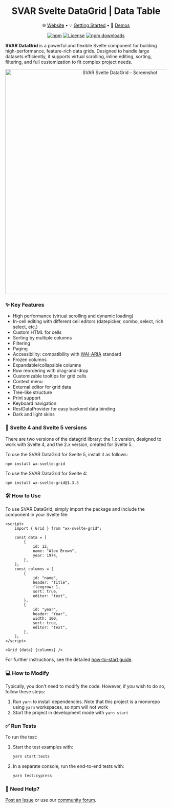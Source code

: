 <div align="center">
	
# SVAR Svelte DataGrid | Data Table

</div>

<div align="center">

:globe_with_meridians: [Website](https://svar.dev/svelte/datagrid/) • :bulb: [Getting Started](https://docs.svar.dev/svelte/grid/getting_started/) • :eyes: [Demos](https://docs.svar.dev/svelte/grid/samples/#/base/willow)

</div>

<div align="center">

[![npm](https://img.shields.io/npm/v/wx-svelte-grid.svg)](https://www.npmjs.com/package/wx-svelte-grid)
[![License](https://img.shields.io/github/license/svar-widgets/grid)](https://github.com/svar-widgets/grid/blob/main/license.txt)
[![npm downloads](https://img.shields.io/npm/dm/wx-svelte-grid.svg)](https://www.npmjs.com/package/wx-svelte-grid)

</div>

**SVAR DataGrid** is a powerful and flexible Svelte component for building high-performance, feature-rich data grids. Designed to handle large datasets efficiently, it supports virtual scrolling, inline editing, sorting, filtering, and full customization to fit complex project needs.

<div align="center">
  <img src="https://cdn.svar.dev/public/react-grid.png" alt="SVAR Svelte DataGrid - Screenshot" width="700">
</div>

### :sparkles: Key Features

-   High performance (virtual scrolling and dynamic loading)
-   In-cell editing with different cell editors (datepicker, combo, select, rich select, etc.)
-   Custom HTML for cells
-   Sorting by multiple columns
-   Filtering
-   Paging
-   Accessibility: compatibility with [WAI-ARIA](https://www.w3.org/WAI/standards-guidelines/aria/) standard
-   Frozen columns
-   Expandable/collapsible columns
-   Row reordering with drag-and-drop
-   Customizable tooltips for grid cells
-   Context menu
-   External editor for grid data
-   Tree-like structure
-   Print support
-   Keyboard navigation
-   RestDataProvider for easy backend data binding
-   Dark and light skins

### :wrench: Svelte 4 and Svelte 5 versions

There are two versions of the datagrid library: the 1.x version, designed to work with Svelte 4, and the 2.x version, created for Svelte 5.

To use the SVAR DataGrid for Svelte 5, install it as follows:

```
npm install wx-svelte-grid
```

To use the SVAR DataGrid for Svelte 4:

```
npm install wx-svelte-grid@1.3.3
```

### :hammer_and_wrench: How to Use

To use SVAR DataGrid, simply import the package and include the component in your Svelte file:

```svelte
<script>
	import { Grid } from "wx-svelte-grid";

	const data = [
		{
			id: 12,
			name: "Alex Brown",
			year: 1974,
		},
	];
	const columns = [
		{
			id: "name",
			header: "Title",
			flexgrow: 1,
			sort: true,
			editor: "text",
		},
		{
			id: "year",
			header: "Year",
			width: 100,
			sort: true,
			editor: "text",
		},
	];
</script>

<Grid {data} {columns} />
```

For further instructions, see the detailed [how-to-start guide](https://docs.svar.dev/svelte/grid/getting_started).

### :computer: How to Modify

Typically, you don't need to modify the code. However, if you wish to do so, follow these steps:

1. Run `yarn` to install dependencies. Note that this project is a monorepo using `yarn` workspaces, so npm will not work
2. Start the project in development mode with `yarn start`

### :white_check_mark: Run Tests

To run the test:

1. Start the test examples with:
    ```sh
    yarn start:tests
    ```
2. In a separate console, run the end-to-end tests with:
    ```sh
    yarn test:cypress
    ```

### :speech_balloon: Need Help?

[Post an Issue](https://github.com/svar-widgets/grid/issues/) or use our [community forum](https://forum.svar.dev).
